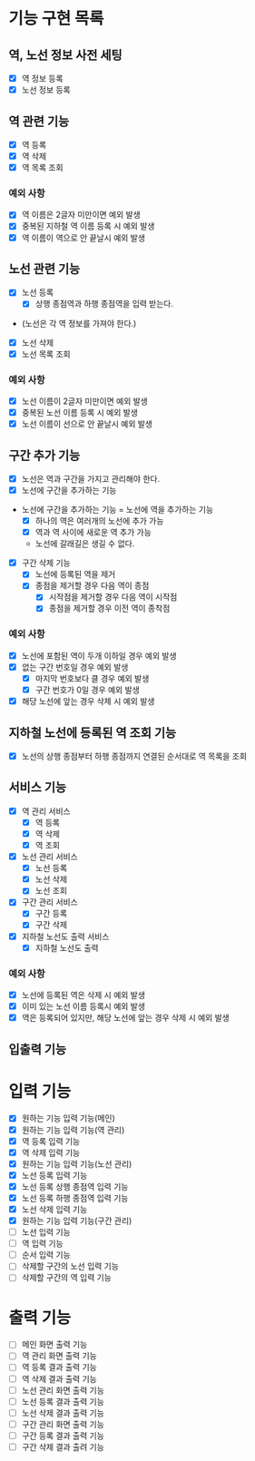 # 기능 구현 목록

## 역, 노선 정보 사전 세팅
- [x] 역 정보 등록
- [x] 노선 정보 등록

## 역 관련 기능
- [x] 역 등록
- [x] 역 삭제
- [x] 역 목록 조회
### 예외 사항
- [x] 역 이름은 2글자 미만이면 예외 발생
- [x] 중복된 지하철 역 이름 등록 시 예외 발생
- [x] 역 이름이 역으로 안 끝날시 예외 발생

## 노선 관련 기능
- [x] 노선 등록
  - [x] 상행 종점역과 하행 종점역을 입력 받는다.
- (노선은 각 역 정보를 가져야 한다.)
- [x] 노선 삭제
- [x] 노선 목록 조회
### 예외 사항
- [x] 노선 이름이 2글자 미만이면 예외 발생
- [x] 중복된 노선 이름 등록 시 예외 발생
- [x] 노선 이름이 선으로 안 끝날시 예외 발생

## 구간 추가 기능
- [x] 노선은 역과 구간을 가지고 관리해야 한다.
- [x] 노선에 구간을 추가하는 기능
- 노선에 구간을 추가하는 기능 = 노선에 역을 추가하는 기능
  - [x] 하나의 역은 여러개의 노선에 추가 가능
  - [x] 역과 역 사이에 새로운 역 추가 가능
  - 노선에 갈래길은 생길 수 없다.
- [x] 구간 삭제 기능
  - [x] 노선에 등록된 역을 제거
  - [x] 종점을 제거할 경우 다음 역이 종점
    - [x] 시작점을 제거할 경우 다음 역이 시작점
    - [x] 종점을 제거할 경우 이전 역이 종착점
### 예외 사항
- [x] 노선에 포함된 역이 두개 이하일 경우 예외 발생
- [x] 없는 구간 번호일 경우 예외 발생
  - [x] 마지막 번호보다 클 경우 예외 발생
  - [x] 구간 번호가 0일 경우 예외 발생
- [x] 해당 노선에 앞는 경우 삭제 시 예외 발생

## 지하철 노선에 등록된 역 조회 기능
- [x] 노선의 상행 종점부터 하행 종점까지 연결된 순서대로 역 목록을 조회

## 서비스 기능
- [x] 역 관리 서비스
  - [x] 역 등록
  - [x] 역 삭제
  - [x] 역 조회
- [x] 노선 관리 서비스
  - [x] 노선 등록
  - [x] 노선 삭제
  - [x] 노선 조회
- [x] 구간 관리 서비스
  - [x] 구간 등록
  - [x] 구간 삭제
- [x] 지하철 노선도 출력 서비스
  - [x] 지하철 노선도 출력
### 예외 사항
- [x] 노선에 등록된 역은 삭제 시 예외 발생
- [x] 이미 있는 노선 이름 등록시 예외 발생
- [x] 역은 등록되어 있지만, 해당 노선에 앞는 경우 삭제 시 예외 발생

## 입출력 기능
# 입력 기능
- [x] 원하는 기능 입력 기능(메인)
- [x] 원하는 기능 입력 기능(역 관리)
- [x] 역 등록 입력 기능
- [x] 역 삭제 입력 기능
- [x] 원하는 기능 입력 기능(노선 관리)
- [x] 노선 등록 입력 기능
- [x] 노선 등록 상행 종점역 입력 기능
- [x] 노선 등록 하행 종점역 입력 기능
- [x] 노선 삭제 입력 기능
- [x] 원하는 기능 입력 기능(구간 관리)
- [ ] 노선 입력 기능
- [ ] 역 입력 기능
- [ ] 순서 입력 기능
- [ ] 삭제할 구간의 노선 입력 기능
- [ ] 삭제할 구간의 역 입력 기능

# 출력 기능
- [ ] 메인 화면 출력 기능
- [ ] 역 관리 화면 출력 기능
- [ ] 역 등록 결과 출력 기능
- [ ] 역 삭제 결과 출력 기능
- [ ] 노선 관리 화면 출력 기능
- [ ] 노선 등록 결과 출력 기능
- [ ] 노선 삭제 결과 출력 기능
- [ ] 구간 관리 화면 출력 기능
- [ ] 구간 등록 결과 출력 기능
- [ ] 구간 삭제 결과 출려 기능